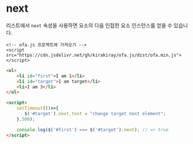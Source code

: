 # next

리스트에서 `next` 속성을 사용하면 요소의 다음 인접한 요소 인스턴스를 얻을 수 있습니다.

<html-viewer>

```
<!-- ofa.js 프로젝트에 가져오기 -->
<script src="https://cdn.jsdelivr.net/gh/kirakiray/ofa.js/dist/ofa.min.js"></script>
```

```html
<ul>
    <li id="first">I am 1</li>
    <li id="target">I am target</li>
    <li>I am 3</li>
</ul>

<script>
    setTimeout(()=>{
       $('#target').next.text = "change target next element";
    },500);

    console.log($('#first') === $('#target').next); // => true
</script>
```

</html-viewer>